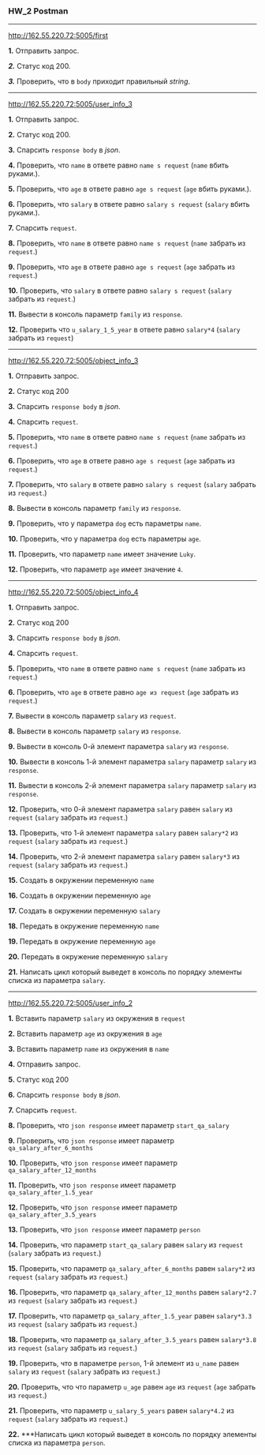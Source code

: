 ### HW_2 Postman

___
http://162.55.220.72:5005/first

**1.** Отправить запрос.

***2.*** Статус код 200.

***3.*** Проверить, что в `body` приходит правильный *string*.
___
http://162.55.220.72:5005/user_info_3

**1.** Отправить запрос.

**2.** Статус код 200.

**3.** Спарсить `response body` в *json*.

**4.** Проверить, что `name` в ответе равно `name s request` (`name` вбить руками.).

**5.** Проверить, что `age` в ответе равно `age s request` (`age` вбить руками.).

**6.** Проверить, что `salary` в ответе равно `salary s request` (`salary` вбить руками.).

**7.** Спарсить `request`.

**8.** Проверить, что `name` в ответе равно `name s request` (`name` забрать из `request`.)

**9.** Проверить, что `age` в ответе равно `age s request` (`age` забрать из `request`.)

**10.** Проверить, что `salary` в ответе равно `salary s request` (`salary` забрать из `request`.)

**11.** Вывести в консоль параметр `family` из `response`.

**12.** Проверить что `u_salary_1_5_year` в ответе равно `salary*4` (`salary` забрать из `request`)
___
http://162.55.220.72:5005/object_info_3

**1.** Отправить запрос.

**2.** Статус код 200

**3.** Спарсить `response body` в *json*.

**4.** Спарсить `request`.

**5.** Проверить, что `name` в ответе равно `name s request` (`name` забрать из `request`.)

**6.** Проверить, что `age` в ответе равно `age s request` (`age` забрать из `request`.)

**7.** Проверить, что `salary` в ответе равно `salary s request` (`salary` забрать из `request`.)

**8.** Вывести в консоль параметр `family` из `response`.

**9.** Проверить, что у параметра `dog` есть параметры `name`.

**10.** Проверить, что у параметра `dog` есть параметры `age`.

**11.** Проверить, что параметр `name` имеет значение `Luky`.

**12.** Проверить, что параметр `age` имеет значение `4`.
___
http://162.55.220.72:5005/object_info_4

**1.** Отправить запрос.

**2.** Статус код 200

**3.** Спарсить `response body` в *json*.

**4.** Спарсить `request`.

**5.** Проверить, что `name` в ответе равно `name s request` (`name` забрать из `request`.)

**6.** Проверить, что `age` в ответе равно `age из request` (`age` забрать из `request`.)

**7.** Вывести в консоль параметр `salary` из `request`.

**8.** Вывести в консоль параметр `salary` из `response`.

**9.** Вывести в консоль 0-й элемент параметра `salary` из `response`.

**10.** Вывести в консоль 1-й элемент параметра `salary` параметр `salary` из `response`.

**11.** Вывести в консоль 2-й элемент параметра `salary` параметр `salary` из `response`.

**12.** Проверить, что 0-й элемент параметра `salary` равен `salary` из `request` (`salary` забрать из `request`.)

**13.** Проверить, что 1-й элемент параметра `salary` равен `salary*2` из `request` (`salary` забрать из `request`.)

**14.** Проверить, что 2-й элемент параметра `salary` равен `salary*3` из `request` (`salary` забрать из `request`.)

**15.** Создать в окружении переменную `name`

**16.** Создать в окружении переменную `age`

**17.** Создать в окружении переменную `salary`

**18.** Передать в окружение переменную `name`

**19.** Передать в окружение переменную `age`

**20.** Передать в окружение переменную `salary`

**21.** Написать цикл который выведет в консоль по порядку элементы списка из параметра `salary`.
___
http://162.55.220.72:5005/user_info_2

**1.** Вставить параметр `salary` из окружения в `request`

**2.** Вставить параметр `age` из окружения в `age`

**3.** Вставить параметр `name` из окружения в `name`

**4.** Отправить запрос.

**5.** Статус код 200

**6.** Спарсить `response body` в *json*.

**7.** Спарсить `request`.

**8.** Проверить, что `json response` имеет параметр `start_qa_salary`

**9.** Проверить, что `json response` имеет параметр `qa_salary_after_6_months`

**10.** Проверить, что `json response` имеет параметр `qa_salary_after_12_months`

**11.** Проверить, что `json response` имеет параметр `qa_salary_after_1.5_year`

**12.** Проверить, что `json response` имеет параметр `qa_salary_after_3.5_years`

**13.** Проверить, что `json response` имеет параметр `person`

**14.** Проверить, что параметр `start_qa_salary` равен `salary` из `request` (`salary` забрать из `request`.)

**15.** Проверить, что параметр `qa_salary_after_6_months` равен `salary*2` из `request` (`salary` забрать из `request`.)

**16.** Проверить, что параметр `qa_salary_after_12_months` равен `salary*2.7` из `request` (`salary` забрать из `request`.)

**17.** Проверить, что параметр `qa_salary_after_1.5_year` равен `salary*3.3` из `request` (`salary` забрать из `request`.)

**18.** Проверить, что параметр `qa_salary_after_3.5_years` равен `salary*3.8` из `request` (`salary` забрать из `request`.)

**19.** Проверить, что в параметре `person`, 1-й элемент из `u_name` равен `salary` из `request` (`salary` забрать из `request`.)

**20.** Проверить, что что параметр `u_age` равен `age` из `request` (`age` забрать из `request`.)

**21.** Проверить, что параметр `u_salary_5_years` равен `salary*4.2` из `request` (`salary` забрать из `request`.)

**22.** ***Написать цикл который выведет в консоль по порядку элементы списка из параметра `person`.
